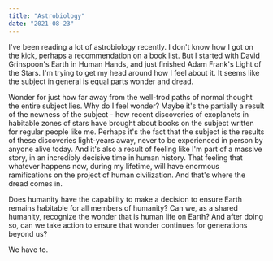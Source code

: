 ```yaml
---
title: "Astrobiology"
date: "2021-08-23"
---
```


I've been reading a lot of astrobiology recently. I don't know how I got on the kick, perhaps a recommendation on a book list. But I started with David Grinspoon's Earth in Human Hands, and just finished Adam Frank's Light of the Stars. I'm trying to get my head around how I feel about it. It seems like the subject in general is equal parts wonder and dread.

Wonder for just how far away from the well-trod paths of normal thought the entire subject lies. Why do I feel wonder? Maybe it's the partially a result of the newness of the subject - how recent discoveries of exoplanets in habitable zones of stars have brought about books on the subject written for regular people like me. Perhaps it's the fact that the subject is the results of these discoveries light-years away, never to be experienced in person by anyone alive today. And it's also a result of feeling like I'm part of a massive story, in an incredibly decisive time in human history. That feeling that whatever happens now, during my lifetime, will have enormous ramifications on the project of human civilization. And that's where the dread comes in.

Does humanity have the capability to make a decision to ensure Earth remains habitable for all members of humanity? Can we, as a shared humanity, recognize the wonder that is human life on Earth? And after doing so, can we take action to ensure that wonder continues for generations beyond us?

We have to.
